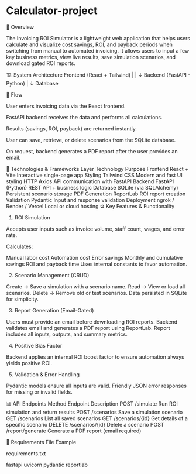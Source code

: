 # Calculator-project

📘 Overview

The Invoicing ROI Simulator is a lightweight web application that helps users calculate and visualize cost savings, ROI, and payback periods when switching from manual to automated invoicing.
It allows users to input a few key business metrics, view live results, save simulation scenarios, and download gated ROI reports.


🏗️ System Architecture
Frontend (React + Tailwind)
        |
        | 
        ↓
Backend (FastAPI - Python)
        |
        ↓
    Database 

🔹 Flow

User enters invoicing data via the React frontend.

FastAPI backend receives the data and performs all calculations.

Results (savings, ROI, payback) are returned instantly.

User can save, retrieve, or delete scenarios from the SQLite database.

On request, backend generates a PDF report after the user provides an email.

🧩 Technologies & Frameworks
Layer	Technology	Purpose
Frontend	React + Vite	Interactive single-page app
Styling	Tailwind CSS	Modern and fast UI styling
HTTP	Axios	API communication with FastAPI
Backend	FastAPI (Python)	REST API + business logic
Database	SQLite (via SQLAlchemy)	Persistent scenario storage
PDF Generation	ReportLab	ROI report creation
Validation	Pydantic	Input and response validation
Deployment	ngrok / Render / Vercel	Local or cloud hosting
⚙️ Key Features & Functionality

1. ROI Simulation

Accepts user inputs such as invoice volume, staff count, wages, and error rate.

Calculates:

Manual labor cost
Automation cost
Error savings
Monthly and cumulative savings
ROI and payback time
Uses internal constants to favor automation.

2. Scenario Management (CRUD)

Create → Save a simulation with a scenario name.
Read → View or load all scenarios.
Delete → Remove old or test scenarios.
Data persisted in SQLite for simplicity.

3. Report Generation (Email-Gated)

Users must provide an email before downloading ROI reports.
Backend validates email and generates a PDF report using ReportLab.
Report includes all inputs, outputs, and summary metrics.

4. Positive Bias Factor

Backend applies an internal ROI boost factor to ensure automation always yields positive ROI.


5. Validation & Error Handling

Pydantic models ensure all inputs are valid.
Friendly JSON error responses for missing or invalid fields.



📊 API Endpoints
Method	Endpoint	Description
POST	/simulate	Run ROI simulation and return results
POST	/scenarios	Save a simulation scenario
GET	/scenarios	List all saved scenarios
GET	/scenarios/{id}	Get details of a specific scenario
DELETE	/scenarios/{id}	Delete a scenario
POST	/report/generate	Generate a PDF report (email required)




🧱 Requirements File Example

requirements.txt

fastapi
uvicorn
pydantic
reportlab



